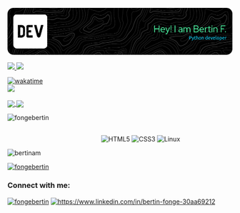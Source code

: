 ![Header](./github-header-image.png)

<a href="https://github.com/anuraghazra/github-readme-stats">
    <img src="https://github-readme-stats.vercel.app/api/top-langs/?username=BertinAm&theme=tokyonight&layout=compact&hide_border=true&langs_count=6"/>
</a>

<a href="https://github.com/anuraghazra/github-readme-stats">
    <img src="https://github-readme-stats.vercel.app/api?username=BertinAm&count_private=true&show_icons=true&theme=tokyonight&hide_border=true">
</a>


[![wakatime](https://wakatime.com/badge/user/6bc7d279-4c45-4967-a549-814b4c255d77.svg)](https://wakatime.com/@6bc7d279-4c45-4967-a549-814b4c255d77)<br>
![](https://komarev.com/ghpvc/?username=BertinAm&color=blueviolet)

<a href="https://github.com/anuraghazra/github-readme-stats">
    <img align="center" src="https://github-readme-stats.vercel.app/api/wakatime?username=BertinAm&theme=tokyonight&hide_border=true&line_height=30/"> 
</a>

<a href="https://git.io/streak-stats">
    <img align="center" src="https://github-readme-streak-stats.herokuapp.com/?user=BertinAm&theme=tokyonight&hide_border=true&format=[Y.]n.j"/>
</a>
<p><a href="https://www.buymeacoffee.com/fongebertin"> <img align="left" src="https://cdn.buymeacoffee.com/buttons/v2/default-yellow.png" height="50" width="210" alt="fongebertin" /></a></p><br><br>
</div>

<!--
**BertinAm/BertinAm** is a ✨ _special_ ✨ repository because its `README.md` (this file) appears on your GitHub profile.

Here are some ideas to get you started:
- 
- 
- 😄 Pronouns: ...
-  ...
-->
![HTML5](https://img.shields.io/badge/html5-%23E34F26.svg?style=for-the-badge&logo=html5&logoColor=white)
![CSS3](https://img.shields.io/badge/css3-%231572B6.svg?style=for-the-badge&logo=css3&logoColor=white)
![Linux](https://img.shields.io/badge/Linux-FCC624?style=for-the-badge&logo=linux&logoColor=black)



<p align="left"> <img src="https://komarev.com/ghpvc/?username=bertinam&label=Profile%20views&color=0e75b6&style=flat" alt="bertinam" /> </p>

<p align="left"> <a href="https://twitter.com/fongebertin" target="blank"><img src="https://img.shields.io/twitter/follow/fongebertin?logo=twitter&style=for-the-badge" alt="fongebertin" /></a> </p>

<h3 align="left">Connect with me:</h3>
<p align="left">
<a href="https://twitter.com/fongebertin" target="blank"><img align="center" src="https://raw.githubusercontent.com/rahuldkjain/github-profile-readme-generator/master/src/images/icons/Social/twitter.svg" alt="fongebertin" height="30" width="40" /></a>
<a href="https://linkedin.com/in/https://www.linkedin.com/in/bertin-fonge-30aa69212" target="blank"><img align="center" src="https://raw.githubusercontent.com/rahuldkjain/github-profile-readme-generator/master/src/images/icons/Social/linked-in-alt.svg" alt="https://www.linkedin.com/in/bertin-fonge-30aa69212" height="30" width="40" /></a>
</p>
